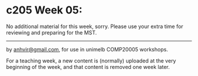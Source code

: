  c205 Week 05:
=======

  No additional material for this week, sorry.
 Please use your extra time for reviewing and preparing for the MST. 



-------------------------------------------------------------

by anhvir@gmail.com, for use in unimelb COMP20005 workshops.

For a teaching week, a new content is (normally) uploaded at the very beginning of the week, and that content is removed one week later.
